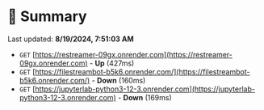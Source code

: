 # 📖 Summary
Last updated: **8/19/2024, 7:51:03 AM**

- `GET` [https://restreamer-09gx.onrender.com](https://restreamer-09gx.onrender.com) - **Up** (427ms)
- `GET` [https://filestreambot-b5k6.onrender.com/](https://filestreambot-b5k6.onrender.com/) - **Down** (160ms)
- `GET` [https://jupyterlab-python3-12-3.onrender.com](https://jupyterlab-python3-12-3.onrender.com) - **Down** (169ms)
